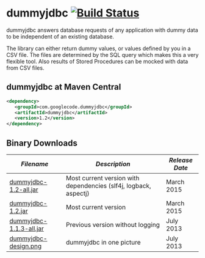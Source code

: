 # dummyjdbc [![Build Status](https://drone.io/github.com/kaiwinter/dummyjdbc/status.png)](https://drone.io/github.com/kaiwinter/dummyjdbc/latest)

dummyjdbc answers database requests of any application with dummy data to be independent of an existing database.

The library can either return dummy values, or values defined by you in a CSV file. The files are determined by the SQL query which makes this a very flexible tool. Also results of Stored Procedures can be mocked with data from CSV files.

## dummyjdbc at Maven Central
```xml
<dependency>
   <groupId>com.googlecode.dummyjdbc</groupId>
   <artifactId>dummyjdbc</artifactId>
   <version>1.2</version>
</dependency>
```



## Binary Downloads
| *Filename* | *Description* | *Release Date* |
|------------|---------------|----------------|
| [dummyjdbc-1.2-all.jar](https://drive.google.com/file/d/0B0qVR-zttDRCeUVYcXJmV1RRcGs/view?usp=sharing) | Most current version with dependencies (slf4j, logback, aspectj) | March 2015 |
| [dummyjdbc-1.2.jar](https://drive.google.com/file/d/0B0qVR-zttDRCelpKOUJ2REctNEk/view?usp=sharing) | Most current version | March 2015 |
| [dummyjdbc-1.1.3-all.jar](https://drive.google.com/file/d/0B0qVR-zttDRCTy10U0R0dlpBWTA/view?usp=sharing)| Previous version without logging | July 2013 |
| [dummyjdbc-design.png](https://code.google.com/p/dummyjdbc/downloads/detail?name=dummyjdbc-design.png&can=2&q=) | dummyjdbc in one picture | July 2013 |
